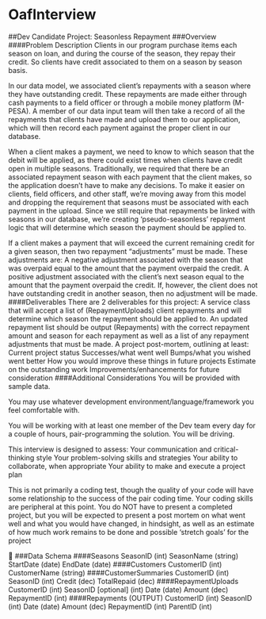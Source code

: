 # OafInterview

##Dev Candidate Project: Seasonless Repayment 
###Overview
####Problem Description
Clients in our program purchase items each season on loan, and during the course of the season, they repay their credit. So clients have credit associated to them on a season by season basis. 

In our data model, we associated client’s repayments with a season where they have outstanding credit. These repayments are made either through cash payments to a field officer or through a mobile money platform (M-PESA). A member of our data input team will then take a record of all the repayments that clients have made and upload them to our application, which will then record each payment against the proper client in our database. 

When a client makes a payment, we need to know to which season that the debit will be applied, as there could exist times when clients have credit open in multiple seasons. Traditionally, we required that there be an associated repayment season with each payment that the client makes, so the application doesn’t have to make any decisions. To make it easier on clients, field officers, and other staff, we’re moving away from this model and dropping the requirement that seasons must be associated with each payment in the upload. Since we still require that repayments be linked with seasons in our database, we’re creating ‘pseudo-seasonless’ repayment logic that will determine which season the payment should be applied to. 

If a client makes a payment that will exceed the current remaining credit for a given season, then two repayment “adjustments” must be made. These adjustments are:
A negative adjustment associated with the season that was overpaid equal to the amount that the payment overpaid the credit.
A positive adjustment associated with the client’s next season equal to the amount that the payment overpaid the credit.
If, however, the client does not have outstanding credit in another season, then no adjustment will be made. 
####Deliverables
There are 2 deliverables for this project:
A service class that will accept a list of (RepaymentUploads) client repayments and will determine which season the repayment should be applied to. An updated repayment list should be output (Repayments) with the correct repayment amount and season for each repayment as well as a list of any repayment adjustments that must be made. 
A project post-mortem, outlining at least:
Current project status
Successes/what went well
Bumps/what you wished went better
How you would improve these things in future projects
Estimate on the outstanding work
Improvements/enhancements for future consideration
####Additional Considerations
You will be provided with sample data.  

You may use whatever development environment/language/framework you feel comfortable with.

You will be working with at least one member of the Dev team every day for a couple of hours, pair-programming the solution.  You will be driving.

This interview is designed to assess:
Your communication and critical-thinking style
Your problem-solving skills and strategies
Your ability to collaborate, when appropriate
Your ability to make and execute a project plan

This is not primarily a coding test, though the quality of your code will have some relationship to the success of the pair coding time.  Your coding skills are peripheral at this point.  You do NOT have to present a completed project, but you will be expected to present a post mortem on what went well and what you would have changed, in hindsight, as well as an estimate of how much work remains to be done and possible ‘stretch goals’ for the project


###Data Schema
####Seasons
SeasonID (int)
SeasonName (string)
StartDate (date)
EndDate (date)
####Customers
CustomerID (int)
CustomerName (string)
####CustomerSummaries
CustomerID (int)
SeasonID (int)
Credit (dec)
TotalRepaid (dec)
####RepaymentUploads
CustomerID (int)
SeasonID [optional] (int)
Date (date)
Amount (dec)
RepaymentID (int)
####Repayments (OUTPUT)
CustomerID (int)
SeasonID (int)
Date (date)
Amount (dec)
RepaymentID (int)
ParentID (int)

